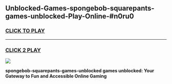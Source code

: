 
## Unblocked-Games-spongebob-squarepants-games-unblocked-Play-Online-#n0ru0
<h3>
<a href="https://premium.freeplayer.one?title=spongebob-squarepants-games-unblocked&ref=27F">CLICK TO PLAY</a></h3>
<hr>

<h3>
<a href="https://premium.freeplayer.one?title=spongebob-squarepants-games-unblocked&ref=27F">CLICK 2 PLAY</a>
  
</h3>

<a href="https://premium.freeplayer.one?title=spongebob-squarepants-games-unblocked&ref=27F"><img src="https://clearcache.store/games.png"></a>


**spongebob-squarepants-games-unblocked games unblocked: Your Gateway to Fun and Accessible Online Gaming**
